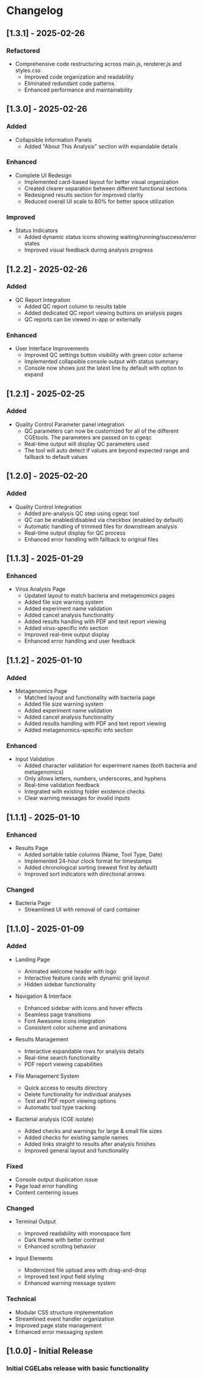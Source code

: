 # Changelog



## [1.3.1] - 2025-02-26
### Refactored
- Comprehensive code restructuring across main.js, renderer.js and styles.css
  - Improved code organization and readability
  - Eliminated redundant code patterns
  - Enhanced performance and maintainability


## [1.3.0] - 2025-02-26
### Added
- Collapsible Information Panels
  - Added "About This Analysis" section with expandable details

### Enhanced
- Complete UI Redesign
  - Implemented card-based layout for better visual organization
  - Created clearer separation between different functional sections
  - Redesigned results section for improved clarity
  - Reduced overall UI scale to 80% for better space utilization

### Improved
- Status Indicators
  - Added dynamic status icons showing waiting/running/success/error states
  - Improved visual feedback during analysis progress


## [1.2.2] - 2025-02-26
### Added
- QC Report Integration
  - Added QC report column to results table
  - Added dedicated QC report viewing buttons on analysis pages
  - QC reports can be viewed in-app or externally

### Enhanced
- User Interface Improvements
  - Improved QC settings button visibility with green color scheme
  - Implemented collapsible console output with status summary
  - Console now shows just the latest line by default with option to expand

## [1.2.1] - 2025-02-25
### Added
- Quality Control Parameter panel integration
  - QC parameters can now be customized for all of the different CGEtools. The parameters are passed on to cgeqc
  - Real-time output will display QC parameters used
  - The tool will auto detect if values are beyond expected range and fallback to default values


## [1.2.0] - 2025-02-20
### Added
- Quality Control Integration
  - Added pre-analysis QC step using cgeqc tool
  - QC can be enabled/disabled via checkbox (enabled by default)
  - Automatic handling of trimmed files for downstream analysis
  - Real-time output display for QC process
  - Enhanced error handling with fallback to original files

## [1.1.3] - 2025-01-29
### Enhanced
- Virus Analysis Page
  - Updated layout to match bacteria and metagenomics pages
  - Added file size warning system
  - Added experiment name validation
  - Added cancel analysis functionality
  - Added results handling with PDF and text report viewing
  - Added virus-specific info section
  - Improved real-time output display
  - Enhanced error handling and user feedback

## [1.1.2] - 2025-01-10
### Added
- Metagenomics Page
  - Matched layout and functionality with bacteria page
  - Added file size warning system
  - Added experiment name validation
  - Added cancel analysis functionality
  - Added results handling with PDF and text report viewing
  - Added metagenomics-specific info section

### Enhanced
- Input Validation
  - Added character validation for experiment names (both bacteria and metagenomics)
  - Only allows letters, numbers, underscores, and hyphens
  - Real-time validation feedback
  - Integrated with existing folder existence checks
  - Clear warning messages for invalid inputs
  

## [1.1.1] - 2025-01-10
### Enhanced

- Results Page
  - Added sortable table columns (Name, Tool Type, Date)
  - Implemented 24-hour clock format for timestamps
  - Added chronological sorting (newest first by default)
  - Improved sort indicators with directional arrows



### Changed

- Bacteria Page
  - Streamlined UI with removal of card container

## [1.1.0] - 2025-01-09

### Added
- Landing Page
  - Animated welcome header with logo
  - Interactive feature cards with dynamic grid layout
  - Hidden sidebar functionality

- Navigation & Interface
  - Enhanced sidebar with icons and hover effects
  - Seamless page transitions
  - Font Awesome icons integration
  - Consistent color scheme and animations

- Results Management
  - Interactive expandable rows for analysis details
  - Real-time search functionality
  - PDF report viewing capabilities

- File Management System
  - Quick access to results directory
  - Delete functionality for individual analyses
  - Text and PDF report viewing options
  - Automatic tool type tracking
  
- Bacterial analysis (CGE isolate)
  - Added checks and warnings for large & small file sizes
  - Added checks for existing sample names
  - Added links straight to results after analysis finishes
  - Improved general layout and functionality

### Fixed
- Console output duplication issue
- Page load error handling
- Content centering issues

### Changed
- Terminal Output
  - Improved readability with monospace font
  - Dark theme with better contrast
  - Enhanced scrolling behavior

- Input Elements
  - Modernized file upload area with drag-and-drop
  - Improved text input field styling
  - Enhanced warning message system

### Technical
- Modular CSS structure implementation
- Streamlined event handler organization
- Improved page state management
- Enhanced error messaging system


## [1.0.0] - Initial Release

### Initial CGELabs release with basic functionality	
